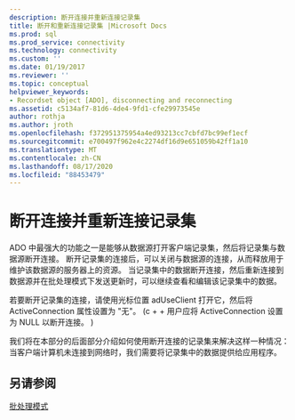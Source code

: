 ```yaml
---
description: 断开连接并重新连接记录集
title: 断开和重新连接记录集 |Microsoft Docs
ms.prod: sql
ms.prod_service: connectivity
ms.technology: connectivity
ms.custom: ''
ms.date: 01/19/2017
ms.reviewer: ''
ms.topic: conceptual
helpviewer_keywords:
- Recordset object [ADO], disconnecting and reconnecting
ms.assetid: c5134af7-81d6-4de4-9fd1-cfe29973545e
author: rothja
ms.author: jroth
ms.openlocfilehash: f372951375954a4ed93213cc7cbfd7bc99ef1ecf
ms.sourcegitcommit: e700497f962e4c2274df16d9e651059b42ff1a10
ms.translationtype: MT
ms.contentlocale: zh-CN
ms.lasthandoff: 08/17/2020
ms.locfileid: "88453479"
---
```

# <a name="disconnecting-and-reconnecting-the-recordset"></a>断开连接并重新连接记录集
ADO 中最强大的功能之一是能够从数据源打开客户端记录集，然后将记录集与数据源断开连接。 断开记录集的连接后，可以关闭与数据源的连接，从而释放用于维护该数据源的服务器上的资源。 当记录集中的数据断开连接，然后重新连接到数据源并在批处理模式下发送更新时，可以继续查看和编辑该记录集中的数据。  
  
 若要断开记录集的连接，请使用光标位置 adUseClient 打开它，然后将 ActiveConnection 属性设置为 "无"。  (c + + 用户应将 ActiveConnection 设置为 NULL 以断开连接。 )   
  
 我们将在本部分的后面部分介绍如何使用断开连接的记录集来解决这样一种情况：当客户端计算机未连接到网络时，我们需要将记录集中的数据提供给应用程序。  
  
## <a name="see-also"></a>另请参阅  
 [批处理模式](../../../ado/guide/data/batch-mode.md)
